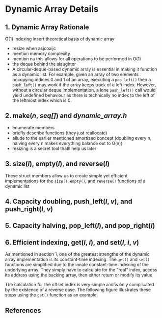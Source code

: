 # Dynamic Array Details
## 1. Dynamic Array Rationale

O(1) indexing 
insert theoretical basis of dynamic array
  - resize when asjcoaijc
  - mention memory complexity
  - mention na this allows for all operations to be performed in O(1)
  - the deque behind the slaughter
  - A circular-deque-based dynamic array is essential in making it function as a dynamic list. For example, given an array of two elements occupying indices 0 and 1 of an array, executing a `pop_left()` then a `push_left()` may work if the array keeps track of a left index. However, without a circular deque implementation, a lone `push_left()` call would yield undefined behaviour as there is technically no index to the left of the leftmost index which is 0.
## 2. make(*n*, *seq[]*) and *dynamic_array.h* 
  - enumerate members
  - briefly describe functions (they just reallocate)
  -   allude to the earlier mentioned amortized concept (doubling every n, halving every n makes everything balance out to O(n))
  - resizing is a secret tool thatll help us later

## 3. size(*l*), empty(*l*), and reverse(*l*)
These struct members allow us to create simple yet efficient implementations for the `size()`, `empty()`, and `reverse()` functions of a dynamic list

## 4. Capacity doubling, push_left(*l*, *v*), and push_right(*l*, *v*)

## 5. Capacity halving, pop_left(*l*), and pop_right(*l*)

## 6. Efficient indexing, get(*l*, *i*), and set(*l*, *i*, *v*)
As mentioned in section 1, one of the greatest strengths of the dynamic array implementation is its constant-time indexing. The `get()` and `set()` functions are simplified due to the innate constant-time indexing of the underlying array. They simply have to calculate for the "real" index, access its address using the backing array, then either return or modify its value.

The calculation for the offset index is very simple and is only complicated by the existence of a reverse case. The following figure illustrates these steps using the `get()` function as an example.

## References
